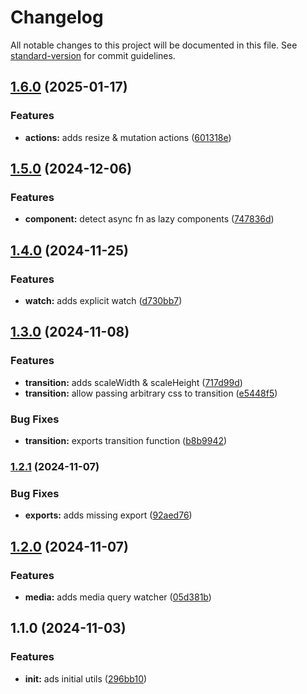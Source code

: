 # Changelog

All notable changes to this project will be documented in this file. See [standard-version](https://github.com/conventional-changelog/standard-version) for commit guidelines.

## [1.6.0](https://github.com/dvcol/svelte-utils/compare/v1.5.0...v1.6.0) (2025-01-17)


### Features

* **actions:** adds resize & mutation actions ([601318e](https://github.com/dvcol/svelte-utils/commit/601318e0bcb9d33db6253a4f7ebbfec7e1cfb7d3))

## [1.5.0](https://github.com/dvcol/svelte-utils/compare/v1.4.0...v1.5.0) (2024-12-06)


### Features

* **component:** detect async fn as lazy components ([747836d](https://github.com/dvcol/svelte-utils/commit/747836df455e7d086bd64dc3c25dfa07eff1a188))

## [1.4.0](https://github.com/dvcol/svelte-utils/compare/v1.3.0...v1.4.0) (2024-11-25)


### Features

* **watch:** adds explicit watch ([d730bb7](https://github.com/dvcol/svelte-utils/commit/d730bb759eaad762785492ce457d0f0cb2127e90))

## [1.3.0](https://github.com/dvcol/svelte-utils/compare/v1.2.1...v1.3.0) (2024-11-08)


### Features

* **transition:** adds scaleWidth & scaleHeight ([717d99d](https://github.com/dvcol/svelte-utils/commit/717d99db119d4159b818b7ec4302efff270e3d91))
* **transition:** allow passing arbitrary css to transition ([e5448f5](https://github.com/dvcol/svelte-utils/commit/e5448f556f5fc405a5bfa266195c0789ccb55376))


### Bug Fixes

* **transition:** exports transition function ([b8b9942](https://github.com/dvcol/svelte-utils/commit/b8b994277cb02f4ba58a122d32378420b3297479))

### [1.2.1](https://github.com/dvcol/svelte-utils/compare/v1.2.0...v1.2.1) (2024-11-07)


### Bug Fixes

* **exports:** adds missing export ([92aed76](https://github.com/dvcol/svelte-utils/commit/92aed769aacb0df1befe908ee11c13686599345e))

## [1.2.0](https://github.com/dvcol/svelte-utils/compare/v1.1.0...v1.2.0) (2024-11-07)


### Features

* **media:** adds media query watcher ([05d381b](https://github.com/dvcol/svelte-utils/commit/05d381b59bdb3c4f0d54f23dfe66016c56844715))

## 1.1.0 (2024-11-03)


### Features

* **init:** ads initial utils ([296bb10](https://github.com/dvcol/svelte-utils/commit/296bb10284bfa47975d9493c4f305ed822861104))
